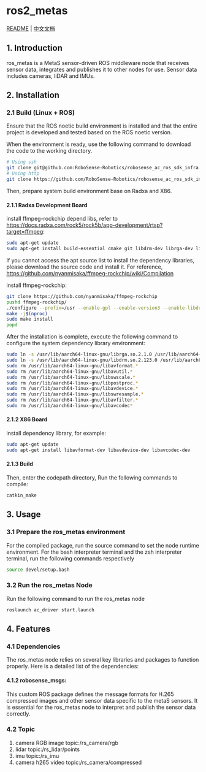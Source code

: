 # ros2_metas

[README](http://10.10.0.20/super_sensor_sdk/ros2_sdk/sdk_infra/-/blob/main/modules/ros_metas/README.md) | [中文文档](http://10.10.0.20/super_sensor_sdk/ros2_sdk/sdk_infra/-/blob/main/modules/ros_metas/README_CN.md)

## 1. Introduction

ros_metas is a MetaS sensor-driven ROS middleware node that receives sensor data, integrates and publishes it to other nodes for use. Sensor data includes cameras, liDAR and IMUs.

## 2. Installation

### 2.1 Build (Linux + ROS)

Ensure that the ROS noetic build environment is installed and that the entire project is developed and tested based on the ROS noetic version.

When the environment is ready, use the following command to download the code to the working directory.

```bash
# Using ssh
git clone git@github.com:RoboSense-Robotics/robosense_ac_ros_sdk_infra.git
# Using http
git clone https://github.com/RoboSense-Robotics/robosense_ac_ros_sdk_infra.git
```
Then, prepare system build environment base on Radxa and X86.

#### 2.1.1 Radxa Development Board

install ffmpeg-rockchip depend libs, refer to https://docs.radxa.com/rock5/rock5b/app-development/rtsp?target=ffmpeg:
```bash
sudo apt-get update
sudo apt-get install build-essential cmake git libdrm-dev librga-dev librockchip-mpp-dev libsdl2*-dev libx264-dev libx265-dev pkg-config
```
If you cannot access the apt source list to install the dependency libraries, please download the source code and install it. For reference, https://github.com/nyanmisaka/ffmpeg-rockchip/wiki/Compilation

install ffmpeg-rockchip:
```bash
git clone https://github.com/nyanmisaka/ffmpeg-rockchip
pushd ffmpeg-rockchip/
./configure --prefix=/usr --enable-gpl --enable-version3 --enable-libdrm --enable-rkmpp --enable-rkrga --enable-libx264 --enable-libx265 --enable-ffplay
make -j$(nproc)
sudo make install
popd
```

After the installation is complete, execute the following command to configure the system dependency library environment:
```bash
sudo ln -s /usr/lib/aarch64-linux-gnu/librga.so.2.1.0 /usr/lib/aarch64-linux-gnu/librga.so
sudo ln -s /usr/lib/aarch64-linux-gnu/libdrm.so.2.123.0 /usr/lib/aarch64-linux-gnu/libdrm.so
sudo rm /usr/lib/aarch64-linux-gnu/libavformat.* 
sudo rm /usr/lib/aarch64-linux-gnu/libavutil.*
sudo rm /usr/lib/aarch64-linux-gnu/libswscale.*
sudo rm /usr/lib/aarch64-linux-gnu/libpostproc.*
sudo rm /usr/lib/aarch64-linux-gnu/libavdevice.*
sudo rm /usr/lib/aarch64-linux-gnu/libswresample.*
sudo rm /usr/lib/aarch64-linux-gnu/libavfilter.*
sudo rm /usr/lib/aarch64-linux-gnu/libavcodec*
```
#### 2.1.2 X86 Board
install dependency library, for example:
```bash
sudo apt-get update
sudo apt-get install libavformat-dev libavdevice-dev libavcodec-dev
```

#### 2.1.3 Build
Then, enter the codepath directory, Run the following commands to compile:

```bash
catkin_make
```

## 3. Usage

### 3.1 Prepare the ros_metas environment
For the compiled package, run the source command to set the node runtime environment. For the bash interpreter terminal and the zsh interpreter terminal, run the following commands respectively
```bash
source devel/setup.bash 
```

### 3.2 Run the ros_metas Node
Run the following command to run the ros_metas node

```bash
roslaunch ac_driver start.launch
```

## 4. Features
### 4.1  Dependencies
The ros_metas node relies on several key libraries and packages to function properly. Here is a detailed list of the dependencies:

#### 4.1.2 robosense_msgs:
This custom ROS package defines the message formats for H.265 compressed images and other sensor data specific to the metaS sensors. It is essential for the ros_metas node to interpret and publish the sensor data correctly.
### 4.2 Topic 
1. camera RGB image topic:/rs_camera/rgb
2. lidar topic:/rs_lidar/points
3. imu topic:/rs_imu
4. camera h265 video topic:/rs_camera/compressed

